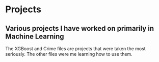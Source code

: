 # Projects
## Various projects I have worked on primarily in Machine Learning
The XGBoost and Crime files are projects that were taken the most seriously. The other files were me learning how to use them.
